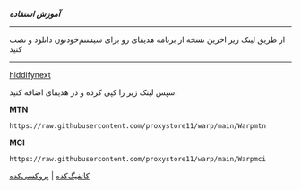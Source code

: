 ***آموزش استفاده***

***
از طریق لینک زیر اخرین نسخه از برنامه هدیفای رو برای سیستم‌خودتون دانلود و نصب کنید
***

[hiddifynext](https://github.com/hiddify/hiddify-next/releases)

سپس لینک زیر را کپی کرده و در هدیفای اضافه کنید.


**MTN**
```
https://raw.githubusercontent.com/proxystore11/warp/main/Warpmtn
```

**MCI**
```
https://raw.githubusercontent.com/proxystore11/warp/main/Warpmci
```
[کانفیگ‌کده](https://t.me/proxystore11) | [پروکسی‌کده](https://t.me/proxystoremt11)

